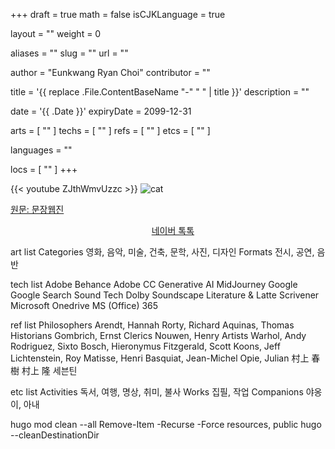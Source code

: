 +++
draft = true
math = false
isCJKLanguage = true

layout = ""
weight = 0

aliases = ""
slug = ""
url = ""

author = "Eunkwang Ryan Choi"
contributor = ""

title = '{{ replace .File.ContentBaseName "-" " " | title }}'
description = ""

date = '{{ .Date }}'
expiryDate = 2099-12-31

arts = [ "" ]
techs = [ "" ]
refs = [ "" ]
etcs = [ "" ]

languages = ""

locs = [ "" ]
+++


{{< youtube ZJthWmvUzzc >}}
![cat](../../images/insta-201102.jpg)

<a href="https://munjang.or.kr/board.es?mid=a20204000000&bid=0011&act=view&ord=B&list_no=101979&nPage=2&c_page=" target="_blank" rel="noopener noreferrer">원문: 문장웹진</a>

<div style="text-align: center;">
    <a href="https://talk.naver.com/W448DX" target="_blank" rel="noopener noreferrer">네이버 톡톡</a>
</div>


<script src="https://cdn.fastcomments.com/js/embed-v2.min.js"></script>
  <div id="fastcomments-widget"></div>
  <script>
	FastCommentsUI(document.getElementById('fastcomments-widget'), {
	  tenantId: 'kYpW2ra3fpa'
	});
</script>


art list
	Categories
		영화, 음악, 미술, 건축, 문학, 사진, 디자인
	Formats
		전시, 공연, 음반

tech list
	Adobe
		Behance
		Adobe CC
	Generative AI
		MidJourney
	Google
		Google Search
	Sound Tech
		Dolby
		Soundscape
	Literature & Latte
		Scrivener
	Microsoft
		Onedrive
		MS (Office) 365

ref list
	Philosophers
		Arendt, Hannah
		Rorty, Richard
		Aquinas, Thomas
	Historians
		Gombrich, Ernst
	Clerics
		Nouwen, Henry
	Artists
		Warhol, Andy
		Rodriguez, Sixto
		Bosch, Hieronymus
		Fitzgerald, Scott
		Koons, Jeff
		Lichtenstein, Roy
		Matisse, Henri
		Basquiat, Jean-Michel
		Opie, Julian
		村上 春樹
		村上 隆
		세븐틴

etc list
	Activities
		독서, 여행, 명상, 취미, 불사
	Works
		집필, 작업
	Companions
		야옹이, 아내


hugo mod clean --all
Remove-Item -Recurse -Force resources, public
hugo --cleanDestinationDir
